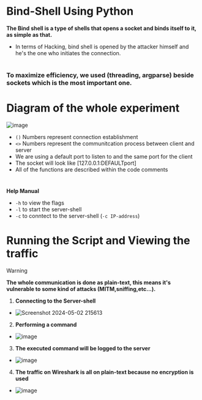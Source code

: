 # Bind-Shell Using Python

**The Bind shell is a type of shells that opens a socket and binds itself to it, as simple as that.**

- In terms of Hacking, bind shell is opened by the attacker himself and he's the one who initiates the connection.

#

### To maximize efficiency, we used (threading, argparse) beside sockets which is the most important one.


# Diagram of the whole experiment
![image](https://github.com/user-attachments/assets/a5d3ef71-b5a7-424e-bb7d-3075a703e20a)




- `()` Numbers represent connection establishment
- `<>` Numbers represent the communitcation process between client and server
- We are using a default port to listen to and the same port for the client
- The socket will look like [127.0.0.1:DEFAULTport]
- All of the functions are described within the code comments
#

**Help Manual** 
- `-h` to view the flags
- `-l` to start the server-shell
- `-c` to conntect to the server-shell (`-c IP-address`)

# Running the Script and Viewing the traffic 
> [!WARNING]
> **The whole communication is done as plain-text, this means it's vulnerable to some kind of attacks (MITM,sniffing,etc...).**

1) **Connecting to the Server-shell**
- ![Screenshot 2024-05-02 215613](https://github.com/AwsGhanem/Bind-Shell/assets/123994471/ca9a5db7-9d7e-4542-8fd6-2f9b6dd67778)

2) **Performing a command**
- ![image](https://github.com/AwsGhanem/Bind-Shell/assets/123994471/9841515e-f025-4a15-ba84-1507124eabe8)

3) **The executed command will be logged to the server**
- ![image](https://github.com/AwsGhanem/Bind-Shell/assets/123994471/3894b015-ed79-48f3-8793-ebff8f4076eb)

4) **The traffic on Wireshark is all on plain-text because no encryption is used**

- ![image](https://github.com/AwsGhanem/Bind-Shell/assets/123994471/62871f00-b49c-4669-8200-1b45dfa288e0)





